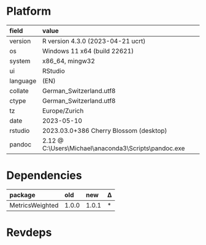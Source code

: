 # Platform

|field    |value                                                |
|:--------|:----------------------------------------------------|
|version  |R version 4.3.0 (2023-04-21 ucrt)                    |
|os       |Windows 11 x64 (build 22621)                         |
|system   |x86_64, mingw32                                      |
|ui       |RStudio                                              |
|language |(EN)                                                 |
|collate  |German_Switzerland.utf8                              |
|ctype    |German_Switzerland.utf8                              |
|tz       |Europe/Zurich                                        |
|date     |2023-05-10                                           |
|rstudio  |2023.03.0+386 Cherry Blossom (desktop)               |
|pandoc   |2.12 @ C:\Users\Michael\anaconda3\Scripts\pandoc.exe |

# Dependencies

|package         |old   |new   |Δ  |
|:---------------|:-----|:-----|:--|
|MetricsWeighted |1.0.0 |1.0.1 |*  |

# Revdeps

